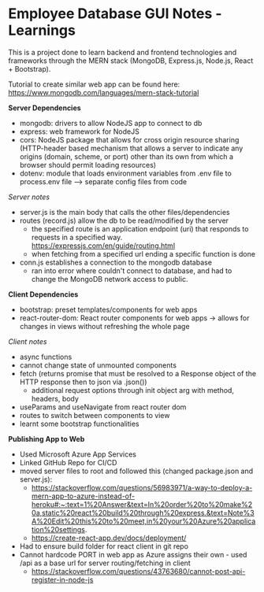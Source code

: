 # Employee Database GUI Notes - Learnings

This is a project done to learn backend and frontend technologies and frameworks through the MERN stack (MongoDB, Express.js, Node.js, React + Bootstrap). 

Tutorial to create similar web app can be found here: https://www.mongodb.com/languages/mern-stack-tutorial

**Server Dependencies**
* mongodb: drivers to allow NodeJS app to connect to db
* express: web framework for NodeJS
* cors: NodeJS package that allows for cross origin resource sharing (HTTP-header based mechanism that allows a server to indicate any origins (domain, scheme, or port) other than its own from which a browser should permit loading resources)
* dotenv: module that loads environment variables from .env file to process.env file --> separate config files from code

*Server notes*
* server.js is the main body that calls the other files/dependencies
* routes (record.js) allow the db to be read/modified by the server
    * the specified route is an application endpoint (uri) that responds to requests in a specified way. https://expressjs.com/en/guide/routing.html
    * when fetching from a specified url ending a specific function is done
* conn.js establishes a connection to the mongodb database
    * ran into error where couldn't connect to database, and had to change the MongoDB network access to public. 

**Client Dependencies**
* bootstrap: preset templates/components for web apps
* react-router-dom: React router components for web apps -> allows for changes in views without refreshing the whole page

*Client notes*
* async functions
* cannot change state of unmounted components
* fetch (returns promise that must be resolved to a Response object of the HTTP response then to json via .json())
    * additional request options through init object arg with method, headers, body
* useParams and useNavigate from react router dom
* routes to switch between components to view
* learnt some bootstrap functionalities

**Publishing App to Web**
* Used Microsoft Azure App Services
* Linked GitHub Repo for CI/CD
* moved server files to root and followed this (changed package.json and server.js): 
    * https://stackoverflow.com/questions/56983971/a-way-to-deploy-a-mern-app-to-azure-instead-of-heroku#:~:text=1%20Answer&text=In%20order%20to%20make%20a,static%20react%20build%20through%20express.&text=Note%3A%20Edit%20this%20to%20meet,in%20your%20Azure%20application%20settings. 
    * https://create-react-app.dev/docs/deployment/
* Had to ensure build folder for react client in git repo
* Cannot hardcode PORT in web app as Azure assigns their own - used /api as a base url for server routing/fetching in client
    * https://stackoverflow.com/questions/43763680/cannot-post-api-register-in-node-js 